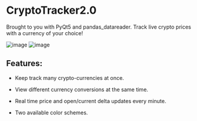 # CryptoTracker2.0
Brought to you with PyQt5 and pandas_datareader. Track live crypto prices with a currency of your choice!

![image](https://user-images.githubusercontent.com/93454878/206353267-2ea7421d-005a-4087-bcfe-2df60cdf3b63.png)
![image](https://user-images.githubusercontent.com/93454878/206353309-8e5272fd-20f3-4c9e-b996-3e368c69e7ca.png)



## Features:
- Keep track many crypto-currencies at once.

- View different currency conversions at the same time.

- Real time price and open/current delta updates every minute.

- Two available color schemes.


